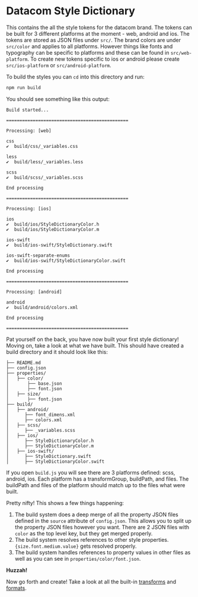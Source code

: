 # Datacom Style Dictionary

This contains the all the style tokens for the datacom brand. The tokens can be built for 3 different platforms at the moment - web, android and ios. The tokens are stored as JSON files under `src/`. The brand colors are under `src/color` and applies to all platforms. However things like fonts and typography can be specific to platforms and these can be found in `src/web-platform`. To create new tokens specific to ios or android please create `src/ios-platform` or `src/android-platform`.

To build the styles you can `cd` into this directory and run:
```bash
npm run build
```

You should see something like this output:
```
Build started...

==============================================

Processing: [web]

css
✔︎  build/css/_variables.css

less
✔︎  build/less/_variables.less

scss
✔︎  build/scss/_variables.scss

End processing

==============================================

Processing: [ios]

ios
✔︎  build/ios/StyleDictionaryColor.h
✔︎  build/ios/StyleDictionaryColor.m

ios-swift
✔︎  build/ios-swift/StyleDictionary.swift

ios-swift-separate-enums
✔︎  build/ios-swift/StyleDictionaryColor.swift

End processing

==============================================

Processing: [android]

android
✔︎  build/android/colors.xml

End processing

==============================================

```

Pat yourself on the back, you have now built your first style dictionary! Moving on, take a look at what we have built. This should have created a build directory and it should look like this:
```
├── README.md
├── config.json
├── properties/
│   ├── color/
│       ├── base.json
│       ├── font.json
│   ├── size/
│       ├── font.json
├── build/
│   ├── android/
│      ├── font_dimens.xml
│      ├── colors.xml
│   ├── scss/
│      ├── _variables.scss
│   ├── ios/
│      ├── StyleDictionaryColor.h
│      ├── StyleDictionaryColor.m
│   ├── ios-swift/
│      ├── StyleDictionary.swift
│      ├── StyleDictionaryColor.swift
```

If you open `build.js` you will see there are 3 platforms defined: scss, android, ios. Each platform has a transformGroup, buildPath, and files. The buildPath and files of the platform should match up to the files what were built. 

Pretty nifty! This shows a few things happening:
1. The build system does a deep merge of all the property JSON files defined in the `source` attribute of `config.json`. This allows you to split up the property JSON files however you want. There are 2 JSON files with `color` as the top level key, but they get merged properly.
2. The build system resolves references to other style properties. `{size.font.medium.value}` gets resolved properly.
3. The build system handles references to property values in other files as well as you can see in `properties/color/font.json`.


**Huzzah!**

Now go forth and create! Take a look at all the built-in [transforms](https://amzn.github.io/style-dictionary/#/transforms?id=pre-defined-transforms) and [formats](https://amzn.github.io/style-dictionary/#/formats?id=pre-defined-formats).
